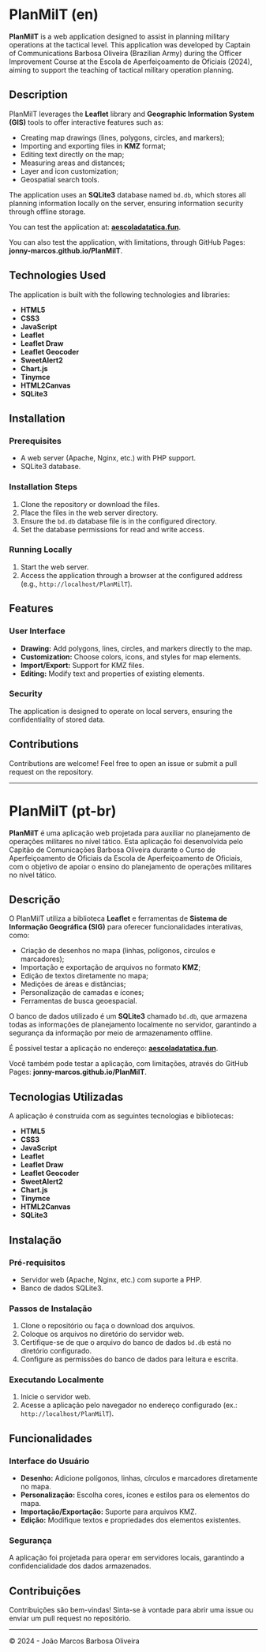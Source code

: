 # PlanMilT (en)

**PlanMilT** is a web application designed to assist in planning military operations at the tactical level. This application was developed by Captain of Communications Barbosa Oliveira (Brazilian Army) during the Officer Improvement Course at the Escola de Aperfeiçoamento de Oficiais (2024), aiming to support the teaching of tactical military operation planning.

## Description

PlanMilT leverages the **Leaflet** library and **Geographic Information System (GIS)** tools to offer interactive features such as:

- Creating map drawings (lines, polygons, circles, and markers);
- Importing and exporting files in **KMZ** format;
- Editing text directly on the map;
- Measuring areas and distances;
- Layer and icon customization;
- Geospatial search tools.

The application uses an **SQLite3** database named `bd.db`, which stores all planning information locally on the server, ensuring information security through offline storage.

You can test the application at: **[aescoladatatica.fun](http://aescoladatatica.fun/PlanMilT/)**.

You can also test the application, with limitations, through GitHub Pages: **jonny-marcos.github.io/PlanMilT**.

## Technologies Used

The application is built with the following technologies and libraries:

- **HTML5**
- **CSS3**
- **JavaScript**
- **Leaflet**
- **Leaflet Draw**
- **Leaflet Geocoder**
- **SweetAlert2**
- **Chart.js**
- **Tinymce**
- **HTML2Canvas**
- **SQLite3**

## Installation

### Prerequisites

- A web server (Apache, Nginx, etc.) with PHP support.
- SQLite3 database.

### Installation Steps

1. Clone the repository or download the files.
2. Place the files in the web server directory.
3. Ensure the `bd.db` database file is in the configured directory.
4. Set the database permissions for read and write access.

### Running Locally

1. Start the web server.
2. Access the application through a browser at the configured address (e.g., `http://localhost/PlanMilT`).

## Features

### User Interface
- **Drawing:** Add polygons, lines, circles, and markers directly to the map.
- **Customization:** Choose colors, icons, and styles for map elements.
- **Import/Export:** Support for KMZ files.
- **Editing:** Modify text and properties of existing elements.

### Security
The application is designed to operate on local servers, ensuring the confidentiality of stored data.

## Contributions
Contributions are welcome! Feel free to open an issue or submit a pull request on the repository.

---

# PlanMilT (pt-br)

**PlanMilT** é uma aplicação web projetada para auxiliar no planejamento de operações militares no nível tático. Esta aplicação foi desenvolvida pelo Capitão de Comunicações Barbosa Oliveira durante o Curso de Aperfeiçoamento de Oficiais da Escola de Aperfeiçoamento de Oficiais, com o objetivo de apoiar o ensino do planejamento de operações militares no nível tático.

## Descrição

O PlanMilT utiliza a biblioteca **Leaflet** e ferramentas de **Sistema de Informação Geográfica (SIG)** para oferecer funcionalidades interativas, como:

- Criação de desenhos no mapa (linhas, polígonos, círculos e marcadores);
- Importação e exportação de arquivos no formato **KMZ**;
- Edição de textos diretamente no mapa;
- Medições de áreas e distâncias;
- Personalização de camadas e ícones;
- Ferramentas de busca geoespacial.

O banco de dados utilizado é um **SQLite3** chamado `bd.db`, que armazena todas as informações de planejamento localmente no servidor, garantindo a segurança da informação por meio de armazenamento offline.

É possível testar a aplicação no endereço: **[aescoladatatica.fun](http://aescoladatatica.fun)**.

Você também pode testar a aplicação, com limitações, através do GitHub Pages: **jonny-marcos.github.io/PlanMilT**.

## Tecnologias Utilizadas

A aplicação é construída com as seguintes tecnologias e bibliotecas:

- **HTML5**
- **CSS3**
- **JavaScript**
- **Leaflet**
- **Leaflet Draw**
- **Leaflet Geocoder**
- **SweetAlert2**
- **Chart.js**
- **Tinymce**
- **HTML2Canvas**
- **SQLite3**

## Instalação

### Pré-requisitos

- Servidor web (Apache, Nginx, etc.) com suporte a PHP.
- Banco de dados SQLite3.

### Passos de Instalação

1. Clone o repositório ou faça o download dos arquivos.
2. Coloque os arquivos no diretório do servidor web.
3. Certifique-se de que o arquivo do banco de dados `bd.db` está no diretório configurado.
4. Configure as permissões do banco de dados para leitura e escrita.

### Executando Localmente

1. Inicie o servidor web.
2. Acesse a aplicação pelo navegador no endereço configurado (ex.: `http://localhost/PlanMilT`).

## Funcionalidades

### Interface do Usuário
- **Desenho:** Adicione polígonos, linhas, círculos e marcadores diretamente no mapa.
- **Personalização:** Escolha cores, ícones e estilos para os elementos do mapa.
- **Importação/Exportação:** Suporte para arquivos KMZ.
- **Edição:** Modifique textos e propriedades dos elementos existentes.

### Segurança
A aplicação foi projetada para operar em servidores locais, garantindo a confidencialidade dos dados armazenados.

## Contribuições
Contribuições são bem-vindas! Sinta-se à vontade para abrir uma issue ou enviar um pull request no repositório.

---

© 2024 - João Marcos Barbosa Oliveira
